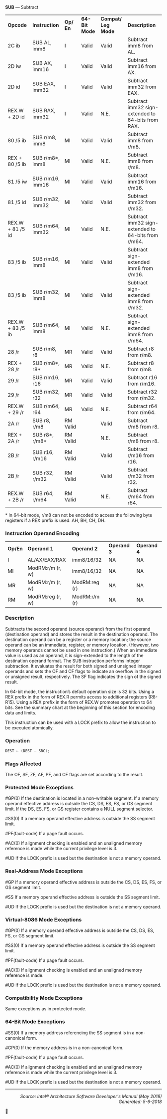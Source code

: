 <b>SUB</b> — Subtract
<table>
	<tr>
		<td><b>Opcode</b></td>
		<td><b>Instruction</b></td>
		<td><b>Op/ En</b></td>
		<td><b>64-Bit Mode</b></td>
		<td><b>Compat/ Leg Mode</b></td>
		<td><b>Description</b></td>
	</tr>
	<tr>
		<td>2C ib</td>
		<td>SUB AL, imm8</td>
		<td>I</td>
		<td>Valid</td>
		<td>Valid</td>
		<td>Subtract imm8 from AL.</td>
	</tr>
	<tr>
		<td>2D iw</td>
		<td>SUB AX, imm16</td>
		<td>I</td>
		<td>Valid</td>
		<td>Valid</td>
		<td>Subtract imm16 from AX.</td>
	</tr>
	<tr>
		<td>2D id</td>
		<td>SUB EAX, imm32</td>
		<td>I</td>
		<td>Valid</td>
		<td>Valid</td>
		<td>Subtract imm32 from EAX.</td>
	</tr>
	<tr>
		<td>REX.W + 2D id</td>
		<td>SUB RAX, imm32</td>
		<td>I</td>
		<td>Valid</td>
		<td>N.E.</td>
		<td>Subtract imm32 sign-extended to 64-bits from RAX.</td>
	</tr>
	<tr>
		<td>80 /5 ib</td>
		<td>SUB r/m8, imm8</td>
		<td>MI</td>
		<td>Valid</td>
		<td>Valid</td>
		<td>Subtract imm8 from r/m8.</td>
	</tr>
	<tr>
		<td>REX + 80 /5 ib</td>
		<td>SUB r/m8*, imm8</td>
		<td>MI</td>
		<td>Valid</td>
		<td>N.E.</td>
		<td>Subtract imm8 from r/m8.</td>
	</tr>
	<tr>
		<td>81 /5 iw</td>
		<td>SUB r/m16, imm16</td>
		<td>MI</td>
		<td>Valid</td>
		<td>Valid</td>
		<td>Subtract imm16 from r/m16.</td>
	</tr>
	<tr>
		<td>81 /5 id</td>
		<td>SUB r/m32, imm32</td>
		<td>MI</td>
		<td>Valid</td>
		<td>Valid</td>
		<td>Subtract imm32 from r/m32.</td>
	</tr>
	<tr>
		<td>REX.W + 81 /5 id</td>
		<td>SUB r/m64, imm32</td>
		<td>MI</td>
		<td>Valid</td>
		<td>N.E.</td>
		<td>Subtract imm32 sign-extended to 64-bits from r/m64.</td>
	</tr>
	<tr>
		<td>83 /5 ib</td>
		<td>SUB r/m16, imm8</td>
		<td>MI</td>
		<td>Valid</td>
		<td>Valid</td>
		<td>Subtract sign-extended imm8 from r/m16.</td>
	</tr>
	<tr>
		<td>83 /5 ib</td>
		<td>SUB r/m32, imm8</td>
		<td>MI</td>
		<td>Valid</td>
		<td>Valid</td>
		<td>Subtract sign-extended imm8 from r/m32.</td>
	</tr>
	<tr>
		<td>REX.W + 83 /5 ib</td>
		<td>SUB r/m64, imm8</td>
		<td>MI</td>
		<td>Valid</td>
		<td>N.E.</td>
		<td>Subtract sign-extended imm8 from r/m64.</td>
	</tr>
	<tr>
		<td>28 /r</td>
		<td>SUB r/m8, r8</td>
		<td>MR</td>
		<td>Valid</td>
		<td>Valid</td>
		<td>Subtract r8 from r/m8.</td>
	</tr>
	<tr>
		<td>REX + 28 /r</td>
		<td>SUB r/m8*, r8*</td>
		<td>MR</td>
		<td>Valid</td>
		<td>N.E.</td>
		<td>Subtract r8 from r/m8.</td>
	</tr>
	<tr>
		<td>29 /r</td>
		<td>SUB r/m16, r16</td>
		<td>MR</td>
		<td>Valid</td>
		<td>Valid</td>
		<td>Subtract r16 from r/m16.</td>
	</tr>
	<tr>
		<td>29 /r</td>
		<td>SUB r/m32, r32</td>
		<td>MR</td>
		<td>Valid</td>
		<td>Valid</td>
		<td>Subtract r32 from r/m32.</td>
	</tr>
	<tr>
		<td>REX.W + 29 /r</td>
		<td>SUB r/m64, r64</td>
		<td>MR</td>
		<td>Valid</td>
		<td>N.E.</td>
		<td>Subtract r64 from r/m64.</td>
	</tr>
	<tr>
		<td>2A /r</td>
		<td>SUB r8, r/m8</td>
		<td>RM Valid</td>
		<td></td>
		<td>Valid</td>
		<td>Subtract r/m8 from r8.</td>
	</tr>
	<tr>
		<td>REX + 2A /r</td>
		<td>SUB r8*, r/m8*</td>
		<td>RM Valid</td>
		<td></td>
		<td>N.E.</td>
		<td>Subtract r/m8 from r8.</td>
	</tr>
	<tr>
		<td>2B /r</td>
		<td>SUB r16, r/m16</td>
		<td>RM Valid</td>
		<td></td>
		<td>Valid</td>
		<td>Subtract r/m16 from r16.</td>
	</tr>
	<tr>
		<td>2B /r</td>
		<td>SUB r32, r/m32</td>
		<td>RM Valid</td>
		<td></td>
		<td>Valid</td>
		<td>Subtract r/m32 from r32.</td>
	</tr>
	<tr>
		<td>REX.W + 2B /r</td>
		<td>SUB r64, r/m64</td>
		<td>RM Valid</td>
		<td></td>
		<td>N.E.</td>
		<td>Subtract r/m64 from r64.</td>
	</tr>
</table>

\* In 64-bit mode, r/m8 can not be encoded to access the following byte registers if a REX prefix is used: AH, BH, CH, DH.

### Instruction Operand Encoding
<table>
	<tr>
		<td><b>Op/En</b></td>
		<td><b>Operand 1</b></td>
		<td><b>Operand 2</b></td>
		<td><b>Operand 3</b></td>
		<td><b>Operand 4</b></td>
	</tr>
	<tr>
		<td>I</td>
		<td>AL/AX/EAX/RAX</td>
		<td>imm8/16/32</td>
		<td>NA</td>
		<td>NA</td>
	</tr>
	<tr>
		<td>MI</td>
		<td>ModRM:r/m (r, w)</td>
		<td>imm8/16/32</td>
		<td>NA</td>
		<td>NA</td>
	</tr>
	<tr>
		<td>MR</td>
		<td>ModRM:r/m (r, w)</td>
		<td>ModRM:reg (r)</td>
		<td>NA</td>
		<td>NA</td>
	</tr>
	<tr>
		<td>RM</td>
		<td>ModRM:reg (r, w)</td>
		<td>ModRM:r/m (r)</td>
		<td>NA</td>
		<td>NA</td>
	</tr>
</table>


### Description
Subtracts the second operand (source operand) from the first operand (destination operand) and stores the result
in the destination operand. The destination operand can be a register or a memory location; the source operand
can be an immediate, register, or memory location. (However, two memory operands cannot be used in one
instruction.) When an immediate value is used as an operand, it is sign-extended to the length of the destination
operand format.
The SUB instruction performs integer subtraction. It evaluates the result for both signed and unsigned integer
operands and sets the OF and CF flags to indicate an overflow in the signed or unsigned result, respectively. The SF
flag indicates the sign of the signed result.

In 64-bit mode, the instruction’s default operation size is 32 bits. Using a REX prefix in the form of REX.R permits
access to additional registers (R8-R15). Using a REX prefix in the form of REX.W promotes operation to 64 bits. See
the summary chart at the beginning of this section for encoding data and limits.

This instruction can be used with a LOCK prefix to allow the instruction to be executed atomically.

### Operation

```java
DEST ← (DEST – SRC);
```
### Flags Affected

The OF, SF, ZF, AF, PF, and CF flags are set according to the result.

### Protected Mode Exceptions

<p>#GP(0)
If the destination is located in a non-writable segment.
If a memory operand effective address is outside the CS, DS, ES, FS, or GS segment limit.
If the DS, ES, FS, or GS register contains a NULL segment selector.
<p>#SS(0)
If a memory operand effective address is outside the SS segment limit.
<p>#PF(fault-code)
If a page fault occurs.
<p>#AC(0)
If alignment checking is enabled and an unaligned memory reference is made while the
current privilege level is 3.
<p>#UD
If the LOCK prefix is used but the destination is not a memory operand.

### Real-Address Mode Exceptions

<p>#GP
If a memory operand effective address is outside the CS, DS, ES, FS, or GS segment limit.
<p>#SS
If a memory operand effective address is outside the SS segment limit.
<p>#UD
If the LOCK prefix is used but the destination is not a memory operand.

### Virtual-8086 Mode Exceptions

<p>#GP(0)
If a memory operand effective address is outside the CS, DS, ES, FS, or GS segment limit.
<p>#SS(0)
If a memory operand effective address is outside the SS segment limit.
<p>#PF(fault-code)
If a page fault occurs.
<p>#AC(0)
If alignment checking is enabled and an unaligned memory reference is made.
<p>#UD
If the LOCK prefix is used but the destination is not a memory operand.

### Compatibility Mode Exceptions

Same exceptions as in protected mode.

### 64-Bit Mode Exceptions

<p>#SS(0)
If a memory address referencing the SS segment is in a non-canonical form.
<p>#GP(0)
If the memory address is in a non-canonical form.
<p>#PF(fault-code)
If a page fault occurs.
<p>#AC(0)
If alignment checking is enabled and an unaligned memory reference is made while the
current privilege level is 3.
<p>#UD
If the LOCK prefix is used but the destination is not a memory operand.

 --- 
<p align="right"><i>Source: Intel® Architecture Software Developer's Manual (May 2018)<br>Generated: 5-6-2018</i></p>
